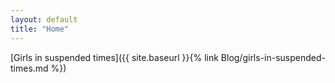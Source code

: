 ```yaml
---
layout: default
title: "Home"
---
```


[Girls in suspended times]({{ site.baseurl }}{% link Blog/girls-in-suspended-times.md %})
